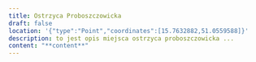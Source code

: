 ```yaml
---
title: Ostrzyca Proboszczowicka
draft: false
location: '{"type":"Point","coordinates":[15.7632882,51.0559588]}'
description: to jest opis miejsca ostrzyca proboszczowicka ...
content: "**c﻿ontent**"
---
```

